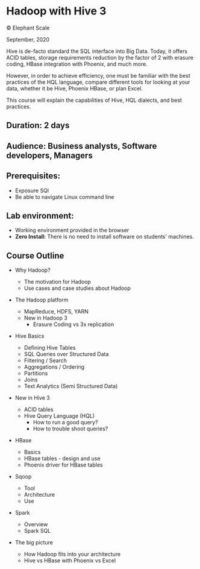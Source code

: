 # Hadoop with Hive 3

© Elephant Scale

September, 2020

Hive is de-facto standard the SQL interface into Big Data. Today, it offers ACID tables,
storage requirements reduction by the factor of 2 with erasure coding, HBase integration with Phoenix,
and much more. 

However, in order to achieve efficiency, one must be familiar with the best practices of the HQL
language, compare different tools for looking at your data, whether it be Hive, Phoenix HBase, or plan Excel.

This course will explain the capabilities of Hive, HQL dialects, and best practices.

## Duration: 2 days
## Audience: Business analysts, Software developers, Managers
## Prerequisites:
 * Exposure SQl
 * Be able to navigate Linux command line

## Lab environment:
* Working environment provided in the browser
* **Zero Install:** There is no need to install software on students' machines.

## Course Outline

* Why Hadoop?
    * The motivation for Hadoop
    * Use cases and case studies about Hadoop 
* The Hadoop platform
    * MapReduce, HDFS, YARN
    * New in Hadoop 3
        * Erasure Coding vs 3x replication
* Hive Basics 
    * Defining Hive Tables
    * SQL Queries over Structured Data
    * Filtering / Search
    * Aggregations / Ordering
    * Partitions
    * Joins
    * Text Analytics (Semi Structured Data)

* New in Hive 3 
    * ACID tables
    * Hive Query Language (HQL) 
        * How to run a good query? 
        * How to trouble shoot queries?  
* HBase
    * Basics
    * HBase tables - design and use
    * Phoenix driver for HBase tables
* Sqoop
    * Tool
    * Architecture
    * Use
* Spark
    * Overview
    * Spark SQL
* The big picture
    * How Hadoop fits into your architecture
    * Hive vs HBase with Phoenix vs Excel

